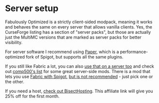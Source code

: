 # Server setup

Fabulously Optimized is a strictly client-sided modpack, meaning it works and behaves the same on every server that allows vanilla clients. Yes, the CurseForge listing has a section of "server packs", but those are actually just the MultiMC versions that are marked as server packs for better visibility.&#x20;

For server software I recommend using [Paper](https://papermc.io), which is a performance-optimized fork of Spigot, but supports all the same plugins.

If you still like Fabric a lot, you can also [use that on a server too](https://fabricmc.net/use/?page=server) and check out [comp500's list](https://github.com/comp500/fabric-serverside-mods#performance) for some great server-side mods. There is a mod that lets you use [Fabric with Spigot](https://www.curseforge.com/minecraft/mc-mods/cardboard), [but is not recommended](https://gist.github.com/Patbox/e44844294c358b614d347d369b0fc3bf) - just pick one or the other.

If you need a host, [check out BisectHosting](https://www.bisecthosting.com/clients/aff.php?aff=2604). This affiliate link will give you 25% off for the first month.
